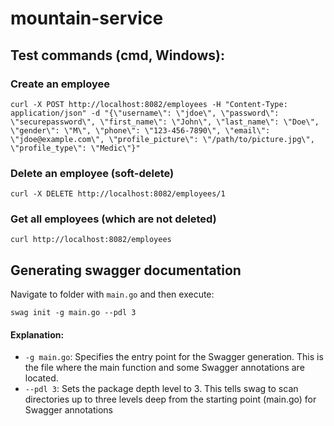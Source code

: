 # mountain-service


## Test commands (cmd, Windows):

### Create an employee
```
curl -X POST http://localhost:8082/employees -H "Content-Type: application/json" -d "{\"username\": \"jdoe\", \"password\": \"securepassword\", \"first_name\": \"John\", \"last_name\": \"Doe\", \"gender\": \"M\", \"phone\": \"123-456-7890\", \"email\": \"jdoe@example.com\", \"profile_picture\": \"/path/to/picture.jpg\", \"profile_type\": \"Medic\"}"
```

### Delete an employee (soft-delete)
```
curl -X DELETE http://localhost:8082/employees/1
```

### Get all employees (which are not deleted)
```
curl http://localhost:8082/employees
```


## Generating swagger documentation

Navigate to folder with `main.go` and then execute:

```
swag init -g main.go --pdl 3
```
#### Explanation:
  - `-g main.go`: Specifies the entry point for the Swagger generation. This is the file where the main function and some Swagger annotations are located.
  - `--pdl 3`: Sets the package depth level to 3. This tells swag to scan directories up to three levels deep from the starting point (main.go) for Swagger annotations